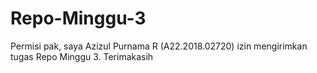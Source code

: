 # Repo-Minggu-3
Permisi pak, saya Azizul Purnama R (A22.2018.02720) izin mengirimkan tugas Repo Minggu 3. Terimakasih
